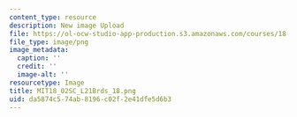 ```yaml
---
content_type: resource
description: New image Upload
file: https://ol-ocw-studio-app-production.s3.amazonaws.com/courses/18-02sc-multivariable-calculus-fall-2010/da5874c574ab8196c02f2e41dfe5d6b3_MIT18_02SC_L21Brds_18.png
file_type: image/png
image_metadata:
  caption: ''
  credit: ''
  image-alt: ''
resourcetype: Image
title: MIT18_02SC_L21Brds_18.png
uid: da5874c5-74ab-8196-c02f-2e41dfe5d6b3
---
```

